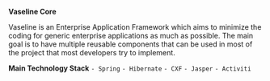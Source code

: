 **Vaseline Core**

Vaseline is an Enterprise Application Framework which aims to minimize the coding for generic enterprise applications as much as possible.
The main goal is to have multiple reusable components that can be used in most of the project that most developers try to implement.

**Main Technology Stack**
`- Spring`
`- Hibernate`
`- CXF`
`- Jasper`
`- Activiti`
